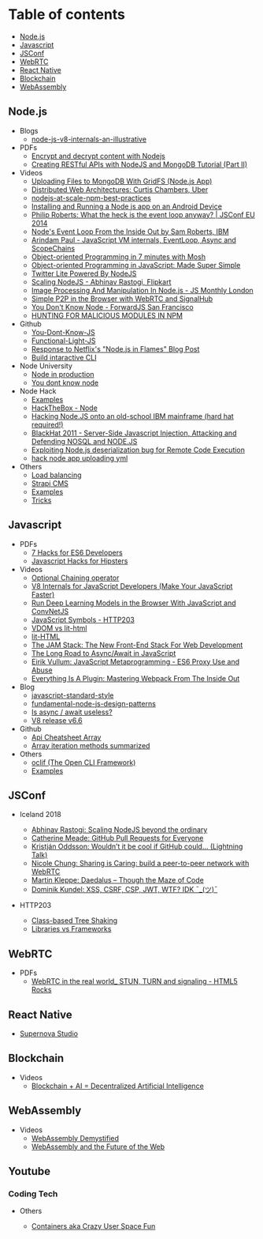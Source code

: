 # Table of contents

- [Node.js](#nodejs)
- [Javascript](#javascript)
- [JSConf](#jsconf)
- [WebRTC](#webrtc)
- [React Native](#react-native)
- [Blockchain](#blockchain)
- [WebAssembly](#webassembly)

## Node.js

- Blogs
  - [node-js-v8-internals-an-illustrative](https://codeburst.io/node-js-v8-internals-an-illustrative-primer-83766e983bf6)
- PDFs
  - [Encrypt and decrypt content with Nodejs](pdf/node/Encrypt%20and%20decrypt%20content%20with%20Nodejs%20-%20chris-rock.pdf)
  - [Creating RESTful APIs with NodeJS and MongoDB Tutorial (Part II)](pdf/node/Creating%20RESTful%20APIs%20with%20NodeJS%20and%20MongoDB%20Tutorial%20(Part%20II)%20_%20Adrian%20Mejia%20Blog.pdf)
- Videos
  - [Uploading Files to MongoDB With GridFS (Node.js App)](https://www.youtube.com/watch?v=3f5Q9wDePzY)
  - [Distributed Web Architectures: Curtis Chambers, Uber](https://www.youtube.com/watch?v=vujVmugFsKc&list=PLFk35rHowTvGUsVMO6r8KPUryn7sjSbjO&index=7&t=0s)
  - [nodejs-at-scale-npm-best-practices](https://blog.risingstack.com/nodejs-at-scale-npm-best-practices)
  - [Installing and Running a Node js app on an Android Device](https://www.youtube.com/watch?v=sOmlK6e4yww)
  - [Philip Roberts: What the heck is the event loop anyway? | JSConf EU 2014](https://www.youtube.com/watch?v=8aGhZQkoFbQ)
  - [Node's Event Loop From the Inside Out by Sam Roberts, IBM](https://www.youtube.com/watch?v=P9csgxBgaZ8)
  - [Arindam Paul - JavaScript VM internals, EventLoop, Async and ScopeChains](https://www.youtube.com/watch?v=QyUFheng6J0)
  - [Object-oriented Programming in 7 minutes with Mosh](https://www.youtube.com/watch?v=pTB0EiLXUC8)
  - [Object-oriented Programming in JavaScript: Made Super Simple](https://www.youtube.com/watch?v=PFmuCDHHpwk)
  - [Twitter Lite Powered By NodeJS](https://www.youtube.com/watch?v=9-VuJTiVsCo)
  - [Scaling NodeJS - Abhinav Rastogi, Flipkart](https://www.youtube.com/watch?v=OsHvD6EUAWM)
  - [Image Processing And Manipulation In Node.js - JS Monthly London](https://www.youtube.com/watch?v=ze7IV-LnzwQ)
  - [Simple P2P in the Browser with WebRTC and SignalHub](https://www.youtube.com/watch?v=jY9k4rfXwEI)
  - [You Don't Know Node - ForwardJS San Francisco](https://www.youtube.com/watch?v=oPo4EQmkjvY)
  - [HUNTING FOR MALICIOUS MODULES IN NPM](https://www.youtube.com/watch?v=5navEYeW5Hc)
- Github
  - [You-Dont-Know-JS](https://github.com/getify/You-Dont-Know-JS)
  - [Functional-Light-JS](https://github.com/getify/Functional-Light-JS)
  - [Response to Netflix's "Node.js in Flames" Blog Post](https://gist.github.com/hueniverse/a3109f716bf25718ba0e)
  - [Build intaractive CLI](https://mafintosh.github.io/jsfest-ua-2018/#0)
- Node University
  - [Node in production](https://node.university/p/node-in-production)
  - [You dont know node](https://node.university/p/you-dont-know-node)
- Node Hack
  - [Examples](/examples/node/hack/readme.md)
  - [HackTheBox - Node](https://www.youtube.com/watch?v=sW10TlZF62w)
  - [Hacking Node.JS onto an old-school IBM mainframe (hard hat required!)](https://www.youtube.com/watch?v=5OHeJca_ByA)
  - [BlackHat 2011 - Server-Side Javascript Injection, Attacking and Defending NOSQL and NODE.JS](https://www.youtube.com/watch?v=ZYiTLZGK4AQ)
  - [Exploiting Node.js deserialization bug for Remote Code Execution](https://www.youtube.com/watch?v=GFacPoWOcw0) 
  - [hack node app uploading yml](https://github.com/ContainerSolutions/node-hack)
- Others
  - [Load balancing](https://www.keithcirkel.co.uk/load-balancing-node-js)
  - [Strapi CMS](https://github.com/strapi/strapi)
  - [Examples](/examples/node/readme.md)
  - [Tricks](/examples/node/tricks.md)

## Javascript

- PDFs
  - [7 Hacks for ES6 Developers](pdf/js/7%20Hacks%20for%20ES6%20Developers%20–%20DailyJS%20–%20Medium.pdf)
  - [Javascript Hacks for Hipsters](pdf/js/Javascript%20Hacks%20for%20Hipsters%20–%20Hacker%20Noon.pdf)
- Videos
  - [Optional Chaining operator](https://www.youtube.com/watch?v=FKRVqtP8o48)
  - [V8 Internals for JavaScript Developers (Make Your JavaScript Faster)](https://www.youtube.com/watch?v=EhpmNyR2Za0)
  - [Run Deep Learning Models in the Browser With JavaScript and ConvNetJS](https://www.youtube.com/watch?v=out-60vx558)
  - [JavaScript Symbols - HTTP203](https://www.youtube.com/watch?v=qIU151UPOSY)
  - [VDOM vs lit-html](https://www.youtube.com/watch?v=uCHZJy2n8Qs)
  - [lit-HTML](https://www.youtube.com/watch?v=Io6JjgckHbg)
  - [The JAM Stack: The New Front-End Stack For Web Development](https://www.youtube.com/watch?v=_3zYAMkaMf8)
  - [The Long Road to Async/Await in JavaScript](https://www.youtube.com/watch?v=IZIcWl-jq_0)
  - [Eirik Vullum: JavaScript Metaprogramming - ES6 Proxy Use and Abuse](https://www.youtube.com/watch?v=_5X2aB_mNp4)
  - [Everything Is A Plugin: Mastering Webpack From The Inside Out](https://www.youtube.com/watch?v=Pg6_IUwuZxE) 
- Blog
  - [javascript-standard-style](https://standardjs.com/rules.html#javascript-standard-style)
  - [fundamental-node-js-design-patterns](https://blog.risingstack.com/fundamental-node-js-design-patterns)
  - [Is async / await useless?](https://www.youtube.com/watch?v=ho5PnBOoacw)
  - [V8 release v6.6](https://v8project.blogspot.in/2018/03/v8-release-66.html)
- Github
  - [Api Cheatsheet Array](https://gist.github.com/rauschma/f7b96b8b7274f2e2d8dab899803346c3)
  - [Array iteration methods summarized](https://gist.github.com/mrmartineau/9e39954c0afe02f53b4c0c7814bc601b)
- Others
  - [oclif (The Open CLI Framework)](https://oclif.io)
  - [Examples](/examples/js/readme.md)

## JSConf

- Iceland 2018
  - [Abhinav Rastogi: Scaling NodeJS beyond the ordinary](https://www.youtube.com/watch?v=K8spO4hHMhg)
  - [Catherine Meade: GitHub Pull Requests for Everyone](https://www.youtube.com/watch?v=LqOcx-CtN0w)
  - [Kristján Oddsson: Wouldn’t it be cool if GitHub could… (Lightning Talk)](https://www.youtube.com/watch?v=JRSW4gdzEcg)
  - [Nicole Chung: Sharing is Caring: build a peer-to-peer network with WebRTC](https://www.youtube.com/watch?v=ZGPOQOLv1p0)
  - [Martin Kleppe: Daedalus – Though the Maze of Code](https://www.youtube.com/watch?v=SeAbvjM5Fhw)
  - [Dominik Kundel: XSS, CSRF, CSP, JWT, WTF? IDK ¯\_(ツ)¯](https://www.youtube.com/watch?v=c6mqdsfWdmE)

- HTTP203
  - [Class-based Tree Shaking](https://www.youtube.com/watch?v=lsd2-TCgHEs)
  - [Libraries vs Frameworks](https://www.youtube.com/watch?v=t_pxnrLktNI)

## WebRTC

- PDFs
  - [WebRTC in the real world_ STUN, TURN and signaling - HTML5 Rocks](pdf/webrtc/WebRTC%20in%20the%20real%20world_%20STUN%2C%20TURN%20and%20signaling%20-%20HTML5%20Rocks.pdf)

## React Native

- [Supernova Studio](https://supernova.studio)

## Blockchain

- Videos
  - [Blockchain + AI = Decentralized Artificial Intelligence](https://www.youtube.com/watch?v=ogk4DnqXvuA)

## WebAssembly

- Videos
  - [WebAssembly Demystified](https://www.youtube.com/watch?v=6Y3W94_8scw)
  - [WebAssembly and the Future of the Web](https://www.youtube.com/watch?v=JWCr9vcpl3w)

## Youtube

### Coding Tech

- Others

  - [Containers aka Crazy User Space Fun](https://www.youtube.com/watch?v=nyaDWTGToeA&feature=push-u-sub&attr_tag=DtNhbT3gzcBvmC-5-6)
